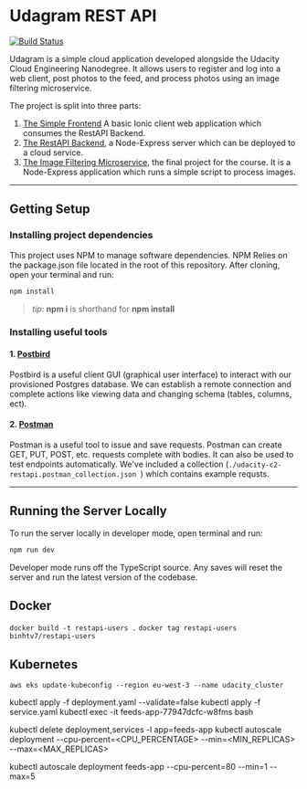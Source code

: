 # Udagram REST API

[![Build Status](https://travis-ci.org/AntonioDiaz/restapi-users.svg?branch=master)](https://travis-ci.org/AntonioDiaz/restapi-users)

Udagram is a simple cloud application developed alongside the Udacity Cloud Engineering Nanodegree. It allows users to register and log into a web client, post photos to the feed, and process photos using an image filtering microservice.

The project is split into three parts:

1. [The Simple Frontend](https://github.com/udacity/cloud-developer/tree/master/course-02/exercises/udacity-c2-frontend)
   A basic Ionic client web application which consumes the RestAPI Backend.
2. [The RestAPI Backend](https://github.com/udacity/cloud-developer/tree/master/course-02/exercises/udacity-c2-restapi), a Node-Express server which can be deployed to a cloud service.
3. [The Image Filtering Microservice](https://github.com/udacity/cloud-developer/tree/master/course-02/project/image-filter-starter-code), the final project for the course. It is a Node-Express application which runs a simple script to process images.

---

## Getting Setup

### Installing project dependencies

This project uses NPM to manage software dependencies. NPM Relies on the package.json file located in the root of this repository. After cloning, open your terminal and run:

```bash
npm install
```

> _tip_: **npm i** is shorthand for **npm install**

### Installing useful tools

#### 1. [Postbird](https://github.com/paxa/postbird)

Postbird is a useful client GUI (graphical user interface) to interact with our provisioned Postgres database. We can establish a remote connection and complete actions like viewing data and changing schema (tables, columns, ect).

#### 2. [Postman](https://www.getpostman.com/downloads/)

Postman is a useful tool to issue and save requests. Postman can create GET, PUT, POST, etc. requests complete with bodies. It can also be used to test endpoints automatically. We've included a collection (`./udacity-c2-restapi.postman_collection.json `) which contains example requsts.

---

## Running the Server Locally

To run the server locally in developer mode, open terminal and run:

```bash
npm run dev
```

Developer mode runs off the TypeScript source. Any saves will reset the server and run the latest version of the codebase.

## Docker

`docker build -t restapi-users .`
`docker tag restapi-users binhtv7/restapi-users`

## Kubernetes

`aws eks update-kubeconfig --region eu-west-3 --name udacity_cluster`

kubectl apply -f deployment.yaml --validate=false
kubectl apply -f service.yaml
kubectl exec -it feeds-app-77947dcfc-w8fms bash

kubectl delete deployment,services -l app=feeds-app
kubectl autoscale deployment <NAME> --cpu-percent=<CPU_PERCENTAGE> --min=<MIN_REPLICAS>
--max=<MAX_REPLICAS>

kubectl autoscale deployment feeds-app --cpu-percent=80 --min=1 --max=5
